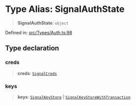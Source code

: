 # Type Alias: SignalAuthState

> **SignalAuthState**: `object`

Defined in: [src/Types/Auth.ts:98](https://github.com/Fokusdotid/Baileys/blob/db1d3e5f41e9eede5877460f9adbb0224021575c/src/Types/Auth.ts#L98)

## Type declaration

### creds

> **creds**: [`SignalCreds`](SignalCreds.md)

### keys

> **keys**: [`SignalKeyStore`](SignalKeyStore.md) \| [`SignalKeyStoreWithTransaction`](SignalKeyStoreWithTransaction.md)
